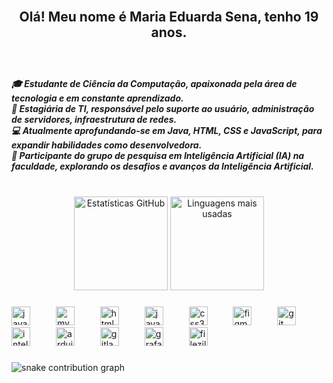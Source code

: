 <br clear="both">

<h2 align="center">Olá! Meu nome é Maria Eduarda Sena, tenho 19 anos.</h2>

###

<br clear="both">

<h5 align="left">
🎓 Estudante de Ciência da Computação, apaixonada pela área de tecnologia e em constante aprendizado.<br>
💼 Estagiária de TI, responsável pelo suporte ao usuário, administração de servidores, infraestrutura de redes.<br>
💻 Atualmente aprofundando-se em Java, HTML, CSS e JavaScript, para expandir habilidades como desenvolvedora.<br>
🔬 Participante do grupo de pesquisa em Inteligência Artificial (IA) na faculdade, explorando os desafios e avanços da Inteligência Artificial.
</h5>

###

<br clear="both">

<div align="center">
  <img src="https://github-readme-stats.vercel.app/api?username=adudasena&show_icons=true&include_all_commits=true&count_private=false&theme=radical&locale=pt-br&hide_border=false&cache_seconds=30" height="150" alt="Estatísticas GitHub" />
  <img src="https://github-readme-stats.vercel.app/api/top-langs?username=adudasena&layout=compact&langs_count=100&theme=radical&hide_border=true&locale=pt-br&cache_seconds=30" height="150" alt="Linguagens mais usadas" />

</div>

###

<div align="left">
  <img src="https://cdn.jsdelivr.net/gh/devicons/devicon/icons/java/java-original.svg" height="30" alt="java logo" />
  <img width="33" />
  <img src="https://cdn.jsdelivr.net/gh/devicons/devicon/icons/mysql/mysql-original.svg" height="30" alt="mysql logo" />
  <img width="33" />
  <img src="https://cdn.jsdelivr.net/gh/devicons/devicon/icons/html5/html5-original.svg" height="30" alt="html5 logo" />
  <img width="33" />
  <img src="https://cdn.jsdelivr.net/gh/devicons/devicon/icons/javascript/javascript-original.svg" height="30" alt="javascript logo" />
  <img width="33" />
  <img src="https://cdn.jsdelivr.net/gh/devicons/devicon/icons/css3/css3-original.svg" height="30" alt="css3 logo" />
  <img width="33" />
  <img src="https://cdn.jsdelivr.net/gh/devicons/devicon/icons/figma/figma-original.svg" height="30" alt="figma logo" />
  <img width="33" />
  <img src="https://cdn.jsdelivr.net/gh/devicons/devicon/icons/git/git-original.svg" height="30" alt="git logo" />
  <img width="33" />
  <img src="https://cdn.jsdelivr.net/gh/devicons/devicon/icons/intellij/intellij-original.svg" height="30" alt="intellij logo" />
  <img width="33" />
  <img src="https://cdn.jsdelivr.net/gh/devicons/devicon/icons/arduino/arduino-original.svg" height="30" alt="arduino logo" />
  <img width="33" />
  <img src="https://cdn.jsdelivr.net/gh/devicons/devicon/icons/gitlab/gitlab-original.svg" height="30" alt="gitlab logo" />
  <img width="33" />
  <img src="https://cdn.jsdelivr.net/gh/devicons/devicon/icons/grafana/grafana-original.svg" height="30" alt="grafana logo" />
  <img width="33" />
  <img src="https://cdn.simpleicons.org/filezilla/BF0000" height="30" alt="filezilla logo" />
</div>

###

<picture>
  <source media="(prefers-color-scheme: dark)" srcset="https://raw.githubusercontent.com/adudasena/adudasena/output/github-contribution-grid-snake-dark.svg" />
  <source media="(prefers-color-scheme: light)" srcset="https://raw.githubusercontent.com/adudasena/adudasena/output/github-contribution-grid-snake.svg" />
  <img alt="snake contribution graph" src="https://raw.githubusercontent.com/adudasena/adudasena/output/github-contribution-grid-snake.svg" />
</picture>
